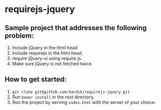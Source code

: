 # requirejs-jquery
## Sample project that addresses the following problem:
1. Include jQuery in the html head
2. Include requirejs in the html head.
3. require jQuery-ui using require js.
4. Make sure jQuery is not fetched twice.

## How to get started:
1. `git clone git@github.com:hardik/requirejs-jquery.git`
2. Run `bower install` in the root directory.
3. Run the project by serving `index.html` with the server of your choice.
